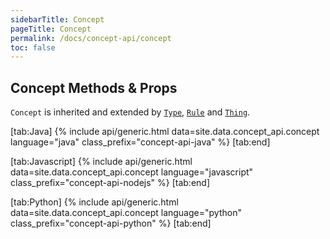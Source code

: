 ```yaml
---
sidebarTitle: Concept
pageTitle: Concept
permalink: /docs/concept-api/concept
toc: false
---
```


## Concept Methods & Props
`Concept` is inherited and extended by [`Type`](/docs/concept-api/type), [`Rule`](/docs/concept-api/rule) and [`Thing`](/docs/concept-api/thing).

<div class="tabs light" data-no-parse>

[tab:Java]
{% include api/generic.html data=site.data.concept_api.concept language="java" class_prefix="concept-api-java" %}
[tab:end]

[tab:Javascript]
{% include api/generic.html data=site.data.concept_api.concept language="javascript" class_prefix="concept-api-nodejs" %}
[tab:end]

[tab:Python]
{% include api/generic.html data=site.data.concept_api.concept language="python" class_prefix="concept-api-python" %}
[tab:end]

</div>